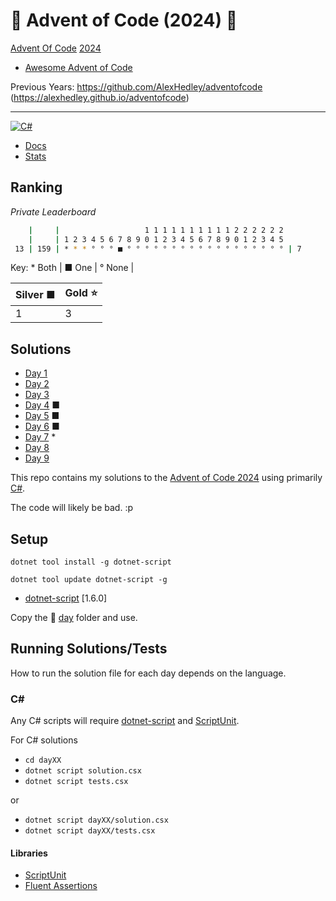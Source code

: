 # 🎄 Advent of Code (2024) 🎄

[Advent Of Code](https://adventofcode.com/) [2024](https://adventofcode.com/2024/)

- [Awesome Advent of Code](https://github.com/Bogdanp/awesome-advent-of-code)

Previous Years: https://github.com/AlexHedley/adventofcode (https://alexhedley.github.io/adventofcode)

---

[![C#](https://img.shields.io/badge/c%23-%23239120.svg?style=for-the-badge&logo=c-sharp&logoColor=white)](https://learn.microsoft.com/en-us/dotnet/csharp/)

- [Docs](docs/README.md)
- [Stats](docs/STATS.md)

## Ranking

*Private Leaderboard*

```bash
    |     |                   1 1 1 1 1 1 1 1 1 1 2 2 2 2 2 2
    |     | 1 2 3 4 5 6 7 8 9 0 1 2 3 4 5 6 7 8 9 0 1 2 3 4 5
 13 | 159 | * * * ° ° ° ■ ° ° ° ° ° ° ° ° ° ° ° ° ° ° ° ° ° ° | 7
```

Key: \* Both | ■ One | ° None |

| Silver ■ | Gold ⭐ |
| -------- | ------- |
| 1        | 3       |

## Solutions

- [Day 1](day01/README.md)
- [Day 2](day02/README.md)
- [Day 3](day03/README.md)
- [Day 4](day04/README.md) ■
- [Day 5](day05/README.md) ■
- [Day 6](day06/README.md) ■
- [Day 7](day07/README.md) *
- [Day 8](day08/README.md)
- [Day 9](day09/README.md)
<!-- - [Day 10](day10/README.md) -->
<!-- - [Day 11](day11/README.md) -->
<!-- - [Day 12](day12/README.md) -->
<!-- - [Day 13](day13/README.md) -->
<!-- - [Day 14](day14/README.md) -->
<!-- - [Day 15](day15/README.md) -->
<!-- - [Day 16](day16/README.md) -->
<!-- - [Day 17](day17/README.md) -->
<!-- - [Day 18](day18/README.md) -->
<!-- - [Day 19](day19/README.md) -->
<!-- - [Day 20](day20/README.md) -->
<!-- - [Day 21](day21/README.md) -->
<!-- - [Day 22](day22/README.md) -->
<!-- - [Day 23](day23/README.md) -->
<!-- - [Day 24](day24/README.md) -->
<!-- - [Day 25](day25/README.md) -->

<!-- [![For: Advent Of Code](https://img.shields.io/badge/for-advent_of_code-green.svg)](https://adventofcode.com/) -->
<!-- [![License: MIT](https://img.shields.io/badge/License-MIT-lightgrey.svg)](https://opensource.org/licenses/MIT)  -->

<!-- https://github.com/marketplace/actions/aoc-badges -->
<!-- ![](https://img.shields.io/badge/day%20📅-6-blue) -->
<!-- ![](https://img.shields.io/badge/stars%20⭐-12-yellow) -->
<!-- ![](https://img.shields.io/badge/days%20completed-6-red) -->

This repo contains my solutions to the [Advent of Code 2024](https://adventofcode.com/2024) using primarily [C#](https://learn.microsoft.com/en-us/dotnet/csharp/).

The code will likely be bad. :p

## Setup

`dotnet tool install -g dotnet-script`

`dotnet tool update dotnet-script -g`

- [dotnet-script](https://github.com/dotnet-script/dotnet-script) [1.6.0]

Copy the 📂 [day](day/) folder and use.

## Running Solutions/Tests

How to run the solution file for each day depends on the language.

### C\#

Any C# scripts will require [dotnet-script](https://github.com/filipw/dotnet-script) and [ScriptUnit](https://github.com/seesharper/ScriptUnit).

For C# solutions

- `cd dayXX`
- `dotnet script solution.csx`
- `dotnet script tests.csx`

or

- `dotnet script dayXX/solution.csx`
- `dotnet script dayXX/tests.csx`

#### Libraries

- [ScriptUnit](https://github.com/seesharper/ScriptUnit)
- [Fluent Assertions](https://github.com/fluentassertions/fluentassertions)
